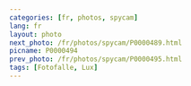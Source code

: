 ```yaml
---
categories: [fr, photos, spycam]
lang: fr
layout: photo
next_photo: /fr/photos/spycam/P0000489.html
picname: P0000494
prev_photo: /fr/photos/spycam/P0000495.html
tags: [Fotofalle, Lux]
---
```

